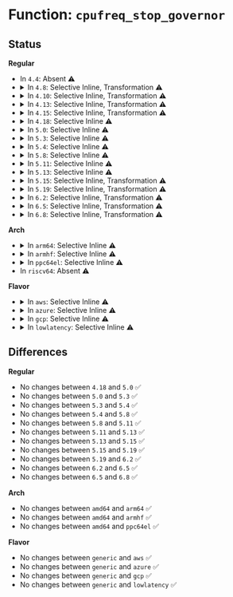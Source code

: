 # Function: <code>cpufreq_stop_governor</code>

## Status
<b>Regular</b>
<ul>
<li>
In <code>4.4</code>: Absent ⚠️
</li>
<li>
<details>
<summary>In <code>4.8</code>: Selective Inline, Transformation ⚠️</summary>

**Collision:** Unique Static

**Inline:** Selective

**Transformation:** True

**Instances:**

```
In drivers/cpufreq/cpufreq.c (ffffffff8171136f)
Location: drivers/cpufreq/cpufreq.c:2086
Inline: True
Inline callers:
  - drivers/cpufreq/cpufreq.c:cpufreq_suspend
  - drivers/cpufreq/cpufreq.c:cpufreq_offline
  - drivers/cpufreq/cpufreq.c:cpufreq_online
Direct callers:
  - drivers/cpufreq/cpufreq.c:cpufreq_suspend
  - drivers/cpufreq/cpufreq.c:cpufreq_offline
  - drivers/cpufreq/cpufreq.c:cpufreq_online
```
**Symbols:**

```
ffffffff817112c0-ffffffff81711309: cpufreq_stop_governor.part.12 (STB_LOCAL)
```
</details>
</li>
<li>
<details>
<summary>In <code>4.10</code>: Selective Inline, Transformation ⚠️</summary>

**Collision:** Unique Static

**Inline:** Selective

**Transformation:** True

**Instances:**

```
In drivers/cpufreq/cpufreq.c (ffffffff81744807)
Location: drivers/cpufreq/cpufreq.c:2058
Inline: True
Inline callers:
  - drivers/cpufreq/cpufreq.c:cpufreq_suspend
  - drivers/cpufreq/cpufreq.c:cpufreq_offline
  - drivers/cpufreq/cpufreq.c:cpufreq_online
Direct callers:
  - drivers/cpufreq/cpufreq.c:cpufreq_suspend
  - drivers/cpufreq/cpufreq.c:cpufreq_offline
  - drivers/cpufreq/cpufreq.c:cpufreq_online
```
**Symbols:**

```
ffffffff81743260-ffffffff817432a6: cpufreq_stop_governor.part.10 (STB_LOCAL)
```
</details>
</li>
<li>
<details>
<summary>In <code>4.13</code>: Selective Inline, Transformation ⚠️</summary>

**Collision:** Unique Static

**Inline:** Selective

**Transformation:** True

**Instances:**

```
In drivers/cpufreq/cpufreq.c (ffffffff81763870)
Location: drivers/cpufreq/cpufreq.c:2061
Inline: True
Inline callers:
  - drivers/cpufreq/cpufreq.c:cpufreq_set_policy
  - drivers/cpufreq/cpufreq.c:cpufreq_suspend
  - drivers/cpufreq/cpufreq.c:cpufreq_offline
  - drivers/cpufreq/cpufreq.c:cpufreq_online
Direct callers:
  - drivers/cpufreq/cpufreq.c:cpufreq_set_policy
  - drivers/cpufreq/cpufreq.c:cpufreq_suspend
  - drivers/cpufreq/cpufreq.c:cpufreq_offline
  - drivers/cpufreq/cpufreq.c:cpufreq_online
```
**Symbols:**

```
ffffffff81761920-ffffffff81761966: cpufreq_stop_governor.part.10 (STB_LOCAL)
```
</details>
</li>
<li>
<details>
<summary>In <code>4.15</code>: Selective Inline, Transformation ⚠️</summary>

**Collision:** Unique Static

**Inline:** Selective

**Transformation:** True

**Instances:**

```
In drivers/cpufreq/cpufreq.c (ffffffff817d9865)
Location: drivers/cpufreq/cpufreq.c:2094
Inline: True
Inline callers:
  - drivers/cpufreq/cpufreq.c:cpufreq_set_policy
  - drivers/cpufreq/cpufreq.c:cpufreq_suspend
  - drivers/cpufreq/cpufreq.c:cpufreq_offline
  - drivers/cpufreq/cpufreq.c:cpufreq_online
Direct callers:
  - drivers/cpufreq/cpufreq.c:cpufreq_set_policy
  - drivers/cpufreq/cpufreq.c:cpufreq_suspend
  - drivers/cpufreq/cpufreq.c:cpufreq_offline
  - drivers/cpufreq/cpufreq.c:cpufreq_online
```
**Symbols:**

```
ffffffff817d7900-ffffffff817d7949: cpufreq_stop_governor.part.11 (STB_LOCAL)
```
</details>
</li>
<li>
<details>
<summary>In <code>4.18</code>: Selective Inline ⚠️</summary>

```c
void cpufreq_stop_governor(struct cpufreq_policy *policy);
```

**Collision:** Unique Static

**Inline:** Selective

**Transformation:** False

**Instances:**

```
In drivers/cpufreq/cpufreq.c (ffffffff81820320)
Location: drivers/cpufreq/cpufreq.c:2093
Inline: True
Direct callers:
  - drivers/cpufreq/cpufreq.c:cpufreq_set_policy
  - drivers/cpufreq/cpufreq.c:cpufreq_suspend
  - drivers/cpufreq/cpufreq.c:cpufreq_offline
  - drivers/cpufreq/cpufreq.c:cpufreq_online
```
**Symbols:**

```
ffffffff81820320-ffffffff8182037c: cpufreq_stop_governor (STB_LOCAL)
```
</details>
</li>
<li>
<details>
<summary>In <code>5.0</code>: Selective Inline ⚠️</summary>

```c
void cpufreq_stop_governor(struct cpufreq_policy *policy);
```

**Collision:** Unique Static

**Inline:** Selective

**Transformation:** False

**Instances:**

```
In drivers/cpufreq/cpufreq.c (ffffffff8184c1d0)
Location: drivers/cpufreq/cpufreq.c:2094
Inline: True
Direct callers:
  - drivers/cpufreq/cpufreq.c:cpufreq_set_policy
  - drivers/cpufreq/cpufreq.c:cpufreq_suspend
  - drivers/cpufreq/cpufreq.c:cpufreq_offline
  - drivers/cpufreq/cpufreq.c:cpufreq_online
```
**Symbols:**

```
ffffffff8184c1d0-ffffffff8184c22c: cpufreq_stop_governor (STB_LOCAL)
```
</details>
</li>
<li>
<details>
<summary>In <code>5.3</code>: Selective Inline ⚠️</summary>

```c
void cpufreq_stop_governor(struct cpufreq_policy *policy);
```

**Collision:** Unique Static

**Inline:** Selective

**Transformation:** False

**Instances:**

```
In drivers/cpufreq/cpufreq.c (ffffffff8188f1c0)
Location: drivers/cpufreq/cpufreq.c:2244
Inline: True
Direct callers:
  - drivers/cpufreq/cpufreq.c:cpufreq_set_policy
  - drivers/cpufreq/cpufreq.c:cpufreq_suspend
  - drivers/cpufreq/cpufreq.c:cpufreq_offline
  - drivers/cpufreq/cpufreq.c:cpufreq_online
```
**Symbols:**

```
ffffffff8188f1c0-ffffffff8188f21f: cpufreq_stop_governor (STB_LOCAL)
```
</details>
</li>
<li>
<details>
<summary>In <code>5.4</code>: Selective Inline ⚠️</summary>

```c
void cpufreq_stop_governor(struct cpufreq_policy *policy);
```

**Collision:** Unique Static

**Inline:** Selective

**Transformation:** False

**Instances:**

```
In drivers/cpufreq/cpufreq.c (ffffffff818c11a0)
Location: drivers/cpufreq/cpufreq.c:2258
Inline: True
Direct callers:
  - drivers/cpufreq/cpufreq.c:cpufreq_set_policy
  - drivers/cpufreq/cpufreq.c:cpufreq_suspend
  - drivers/cpufreq/cpufreq.c:cpufreq_offline
  - drivers/cpufreq/cpufreq.c:cpufreq_online
```
**Symbols:**

```
ffffffff818c11a0-ffffffff818c11ff: cpufreq_stop_governor (STB_LOCAL)
```
</details>
</li>
<li>
<details>
<summary>In <code>5.8</code>: Selective Inline ⚠️</summary>

```c
void cpufreq_stop_governor(struct cpufreq_policy *policy);
```

**Collision:** Unique Static

**Inline:** Selective

**Transformation:** False

**Instances:**

```
In drivers/cpufreq/cpufreq.c (ffffffff81993020)
Location: drivers/cpufreq/cpufreq.c:2295
Inline: True
Direct callers:
  - drivers/cpufreq/cpufreq.c:cpufreq_set_policy
  - drivers/cpufreq/cpufreq.c:cpufreq_suspend
  - drivers/cpufreq/cpufreq.c:cpufreq_add_policy_cpu
```
**Symbols:**

```
ffffffff81993020-ffffffff81993081: cpufreq_stop_governor (STB_LOCAL)
```
</details>
</li>
<li>
<details>
<summary>In <code>5.11</code>: Selective Inline ⚠️</summary>

```c
void cpufreq_stop_governor(struct cpufreq_policy *policy);
```

**Collision:** Unique Global

**Inline:** Selective

**Transformation:** False

**Instances:**

```
In drivers/cpufreq/cpufreq.c (ffffffff819986e0)
Location: drivers/cpufreq/cpufreq.c:2371
Inline: True
Direct callers:
  - drivers/cpufreq/cpufreq.c:cpufreq_set_policy
  - drivers/cpufreq/cpufreq.c:cpufreq_suspend
  - drivers/cpufreq/cpufreq.c:cpufreq_add_policy_cpu
  - drivers/cpufreq/intel_pstate.c:store_energy_performance_preference
```
**Symbols:**

```
ffffffff819986e0-ffffffff81998741: cpufreq_stop_governor (STB_GLOBAL)
```
</details>
</li>
<li>
<details>
<summary>In <code>5.13</code>: Selective Inline ⚠️</summary>

```c
void cpufreq_stop_governor(struct cpufreq_policy *policy);
```

**Collision:** Unique Global

**Inline:** Selective

**Transformation:** False

**Instances:**

```
In drivers/cpufreq/cpufreq.c (ffffffff8197d200)
Location: drivers/cpufreq/cpufreq.c:2377
Inline: True
Direct callers:
  - drivers/cpufreq/cpufreq.c:cpufreq_set_policy
  - drivers/cpufreq/cpufreq.c:cpufreq_suspend
  - drivers/cpufreq/cpufreq.c:cpufreq_online
  - drivers/cpufreq/intel_pstate.c:store_energy_performance_preference
```
**Symbols:**

```
ffffffff8197d200-ffffffff8197d261: cpufreq_stop_governor (STB_GLOBAL)
```
</details>
</li>
<li>
<details>
<summary>In <code>5.15</code>: Selective Inline, Transformation ⚠️</summary>

```c
void cpufreq_stop_governor(struct cpufreq_policy *policy);
```

**Collision:** Unique Global

**Inline:** Selective

**Transformation:** True

**Instances:**

```
In drivers/cpufreq/cpufreq.c (ffffffff81a2629e)
Location: drivers/cpufreq/cpufreq.c:2379
Inline: True
Direct callers:
  - drivers/cpufreq/cpufreq.c:cpufreq_set_policy
  - drivers/cpufreq/cpufreq.c:cpufreq_suspend
  - drivers/cpufreq/cpufreq.c:cpufreq_online
  - drivers/cpufreq/intel_pstate.c:store_energy_performance_preference
```
**Symbols:**

```
ffffffff81d2c084-ffffffff81d2c098: cpufreq_stop_governor.cold (STB_LOCAL)
ffffffff81a26270-ffffffff81a262dc: cpufreq_stop_governor (STB_GLOBAL)
```
</details>
</li>
<li>
<details>
<summary>In <code>5.19</code>: Selective Inline, Transformation ⚠️</summary>

```c
void cpufreq_stop_governor(struct cpufreq_policy *policy);
```

**Collision:** Unique Global

**Inline:** Selective

**Transformation:** True

**Instances:**

```
In drivers/cpufreq/cpufreq.c (ffffffff81b8fc80)
Location: drivers/cpufreq/cpufreq.c:2419
Inline: True
Direct callers:
  - drivers/cpufreq/cpufreq.c:cpufreq_set_policy
  - drivers/cpufreq/cpufreq.c:cpufreq_suspend
  - drivers/cpufreq/cpufreq.c:__cpufreq_offline
  - drivers/cpufreq/cpufreq.c:cpufreq_online
  - drivers/cpufreq/intel_pstate.c:store_energy_performance_preference
```
**Symbols:**

```
ffffffff81ef82f1-ffffffff81ef8306: cpufreq_stop_governor.cold (STB_LOCAL)
ffffffff81b8fc50-ffffffff81b8fcc9: cpufreq_stop_governor (STB_GLOBAL)
```
</details>
</li>
<li>
<details>
<summary>In <code>6.2</code>: Selective Inline, Transformation ⚠️</summary>

```c
void cpufreq_stop_governor(struct cpufreq_policy *policy);
```

**Collision:** Unique Global

**Inline:** Selective

**Transformation:** True

**Instances:**

```
In drivers/cpufreq/cpufreq.c (ffffffff81d2fdd0)
Location: drivers/cpufreq/cpufreq.c:2416
Inline: True
Direct callers:
  - drivers/cpufreq/cpufreq.c:cpufreq_set_policy
  - drivers/cpufreq/cpufreq.c:cpufreq_suspend
  - drivers/cpufreq/cpufreq.c:__cpufreq_offline
  - drivers/cpufreq/cpufreq.c:cpufreq_online
  - drivers/cpufreq/intel_pstate.c:store_energy_performance_preference
```
**Symbols:**

```
ffffffff820a8dc8-ffffffff820a8ddd: cpufreq_stop_governor.cold (STB_LOCAL)
ffffffff81d2fda0-ffffffff81d2fe22: cpufreq_stop_governor (STB_GLOBAL)
```
</details>
</li>
<li>
<details>
<summary>In <code>6.5</code>: Selective Inline, Transformation ⚠️</summary>

```c
void cpufreq_stop_governor(struct cpufreq_policy *policy);
```

**Collision:** Unique Global

**Inline:** Selective

**Transformation:** True

**Instances:**

```
In drivers/cpufreq/cpufreq.c (ffffffff81d990b0)
Location: drivers/cpufreq/cpufreq.c:2423
Inline: True
Direct callers:
  - drivers/cpufreq/cpufreq.c:cpufreq_set_policy
  - drivers/cpufreq/cpufreq.c:cpufreq_suspend
  - drivers/cpufreq/cpufreq.c:__cpufreq_offline
  - drivers/cpufreq/cpufreq.c:cpufreq_online
  - drivers/cpufreq/intel_pstate.c:store_energy_performance_preference
```
**Symbols:**

```
ffffffff82129fe1-ffffffff82129ff6: cpufreq_stop_governor.cold (STB_LOCAL)
ffffffff81d99080-ffffffff81d99102: cpufreq_stop_governor (STB_GLOBAL)
```
</details>
</li>
<li>
<details>
<summary>In <code>6.8</code>: Selective Inline, Transformation ⚠️</summary>

```c
void cpufreq_stop_governor(struct cpufreq_policy *policy);
```

**Collision:** Unique Global

**Inline:** Selective

**Transformation:** True

**Instances:**

```
In drivers/cpufreq/cpufreq.c (ffffffff81e50d30)
Location: drivers/cpufreq/cpufreq.c:2464
Inline: True
Direct callers:
  - drivers/cpufreq/cpufreq.c:cpufreq_set_policy
  - drivers/cpufreq/cpufreq.c:cpufreq_suspend
  - drivers/cpufreq/cpufreq.c:__cpufreq_offline
  - drivers/cpufreq/cpufreq.c:cpufreq_online
  - drivers/cpufreq/intel_pstate.c:store_energy_performance_preference
```
**Symbols:**

```
ffffffff8220bdbb-ffffffff8220bdd0: cpufreq_stop_governor.cold (STB_LOCAL)
ffffffff81e50d00-ffffffff81e50d82: cpufreq_stop_governor (STB_GLOBAL)
```
</details>
</li>
</ul>
<b>Arch</b>
<ul>
<li>
<details>
<summary>In <code>arm64</code>: Selective Inline ⚠️</summary>

```c
void cpufreq_stop_governor(struct cpufreq_policy *policy);
```

**Collision:** Unique Static

**Inline:** Selective

**Transformation:** False

**Instances:**

```
In drivers/cpufreq/cpufreq.c (ffff800010b1dcd8)
Location: drivers/cpufreq/cpufreq.c:2258
Inline: True
Direct callers:
  - drivers/cpufreq/cpufreq.c:cpufreq_set_policy
  - drivers/cpufreq/cpufreq.c:cpufreq_suspend
  - drivers/cpufreq/cpufreq.c:cpufreq_offline
  - drivers/cpufreq/cpufreq.c:cpufreq_online
```
**Symbols:**

```
ffff800010b1dcd8-ffff800010b1dd54: cpufreq_stop_governor (STB_LOCAL)
```
</details>
</li>
<li>
<details>
<summary>In <code>armhf</code>: Selective Inline ⚠️</summary>

```c
void cpufreq_stop_governor(struct cpufreq_policy *policy);
```

**Collision:** Unique Static

**Inline:** Selective

**Transformation:** False

**Instances:**

```
In drivers/cpufreq/cpufreq.c (c0bf8b94)
Location: drivers/cpufreq/cpufreq.c:2258
Inline: True
Direct callers:
  - drivers/cpufreq/cpufreq.c:cpufreq_set_policy
  - drivers/cpufreq/cpufreq.c:cpufreq_suspend
  - drivers/cpufreq/cpufreq.c:cpufreq_offline
  - drivers/cpufreq/cpufreq.c:cpufreq_online
```
**Symbols:**

```
c0bf8b94-c0bf8c1c: cpufreq_stop_governor (STB_LOCAL)
```
</details>
</li>
<li>
<details>
<summary>In <code>ppc64el</code>: Selective Inline ⚠️</summary>

```c
void cpufreq_stop_governor(struct cpufreq_policy *policy);
```

**Collision:** Unique Static

**Inline:** Selective

**Transformation:** False

**Instances:**

```
In drivers/cpufreq/cpufreq.c (c000000000c10fd0)
Location: drivers/cpufreq/cpufreq.c:2258
Inline: True
Direct callers:
  - drivers/cpufreq/cpufreq.c:cpufreq_set_policy
  - drivers/cpufreq/cpufreq.c:cpufreq_suspend
  - drivers/cpufreq/cpufreq.c:cpufreq_offline
  - drivers/cpufreq/cpufreq.c:cpufreq_online
```
**Symbols:**

```
c000000000c10fd0-c000000000c11098: cpufreq_stop_governor (STB_LOCAL)
```
</details>
</li>
<li>
In <code>riscv64</code>: Absent ⚠️
</li>
</ul>
<b>Flavor</b>
<ul>
<li>
<details>
<summary>In <code>aws</code>: Selective Inline ⚠️</summary>

```c
void cpufreq_stop_governor(struct cpufreq_policy *policy);
```

**Collision:** Unique Static

**Inline:** Selective

**Transformation:** False

**Instances:**

```
In drivers/cpufreq/cpufreq.c (ffffffff818658c0)
Location: drivers/cpufreq/cpufreq.c:2258
Inline: True
Direct callers:
  - drivers/cpufreq/cpufreq.c:cpufreq_set_policy
  - drivers/cpufreq/cpufreq.c:cpufreq_suspend
  - drivers/cpufreq/cpufreq.c:cpufreq_offline
  - drivers/cpufreq/cpufreq.c:cpufreq_online
```
**Symbols:**

```
ffffffff818658c0-ffffffff8186591f: cpufreq_stop_governor (STB_LOCAL)
```
</details>
</li>
<li>
<details>
<summary>In <code>azure</code>: Selective Inline ⚠️</summary>

```c
void cpufreq_stop_governor(struct cpufreq_policy *policy);
```

**Collision:** Unique Static

**Inline:** Selective

**Transformation:** False

**Instances:**

```
In drivers/cpufreq/cpufreq.c (ffffffff8182e570)
Location: drivers/cpufreq/cpufreq.c:2258
Inline: True
Direct callers:
  - drivers/cpufreq/cpufreq.c:cpufreq_set_policy
  - drivers/cpufreq/cpufreq.c:cpufreq_suspend
  - drivers/cpufreq/cpufreq.c:cpufreq_offline
  - drivers/cpufreq/cpufreq.c:cpufreq_online
```
**Symbols:**

```
ffffffff8182e570-ffffffff8182e5cf: cpufreq_stop_governor (STB_LOCAL)
```
</details>
</li>
<li>
<details>
<summary>In <code>gcp</code>: Selective Inline ⚠️</summary>

```c
void cpufreq_stop_governor(struct cpufreq_policy *policy);
```

**Collision:** Unique Static

**Inline:** Selective

**Transformation:** False

**Instances:**

```
In drivers/cpufreq/cpufreq.c (ffffffff818b6650)
Location: drivers/cpufreq/cpufreq.c:2258
Inline: True
Direct callers:
  - drivers/cpufreq/cpufreq.c:cpufreq_set_policy
  - drivers/cpufreq/cpufreq.c:cpufreq_suspend
  - drivers/cpufreq/cpufreq.c:cpufreq_offline
  - drivers/cpufreq/cpufreq.c:cpufreq_online
```
**Symbols:**

```
ffffffff818b6650-ffffffff818b66af: cpufreq_stop_governor (STB_LOCAL)
```
</details>
</li>
<li>
<details>
<summary>In <code>lowlatency</code>: Selective Inline ⚠️</summary>

```c
void cpufreq_stop_governor(struct cpufreq_policy *policy);
```

**Collision:** Unique Static

**Inline:** Selective

**Transformation:** False

**Instances:**

```
In drivers/cpufreq/cpufreq.c (ffffffff818d2900)
Location: drivers/cpufreq/cpufreq.c:2258
Inline: True
Direct callers:
  - drivers/cpufreq/cpufreq.c:cpufreq_set_policy
  - drivers/cpufreq/cpufreq.c:cpufreq_suspend
  - drivers/cpufreq/cpufreq.c:cpufreq_offline
  - drivers/cpufreq/cpufreq.c:cpufreq_online
```
**Symbols:**

```
ffffffff818d2900-ffffffff818d295f: cpufreq_stop_governor (STB_LOCAL)
```
</details>
</li>
</ul>

## Differences
<b>Regular</b>
<ul>
<li>
No changes between <code>4.18</code> and <code>5.0</code> ✅
</li>
<li>
No changes between <code>5.0</code> and <code>5.3</code> ✅
</li>
<li>
No changes between <code>5.3</code> and <code>5.4</code> ✅
</li>
<li>
No changes between <code>5.4</code> and <code>5.8</code> ✅
</li>
<li>
No changes between <code>5.8</code> and <code>5.11</code> ✅
</li>
<li>
No changes between <code>5.11</code> and <code>5.13</code> ✅
</li>
<li>
No changes between <code>5.13</code> and <code>5.15</code> ✅
</li>
<li>
No changes between <code>5.15</code> and <code>5.19</code> ✅
</li>
<li>
No changes between <code>5.19</code> and <code>6.2</code> ✅
</li>
<li>
No changes between <code>6.2</code> and <code>6.5</code> ✅
</li>
<li>
No changes between <code>6.5</code> and <code>6.8</code> ✅
</li>
</ul>
<b>Arch</b>
<ul>
<li>
No changes between <code>amd64</code> and <code>arm64</code> ✅
</li>
<li>
No changes between <code>amd64</code> and <code>armhf</code> ✅
</li>
<li>
No changes between <code>amd64</code> and <code>ppc64el</code> ✅
</li>
</ul>
<b>Flavor</b>
<ul>
<li>
No changes between <code>generic</code> and <code>aws</code> ✅
</li>
<li>
No changes between <code>generic</code> and <code>azure</code> ✅
</li>
<li>
No changes between <code>generic</code> and <code>gcp</code> ✅
</li>
<li>
No changes between <code>generic</code> and <code>lowlatency</code> ✅
</li>
</ul>
